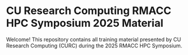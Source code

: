 # CU Research Computing RMACC HPC Symposium 2025 Material

Welcome! This repository contains all training material presented by CU Research Computing (CURC) during the 2025 RMACC HPC Symposium. 
